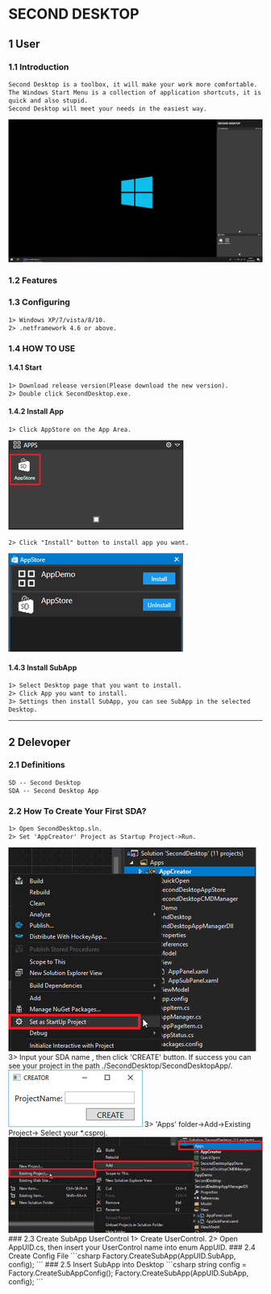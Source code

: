 # SECOND DESKTOP

## 1 User
### 1.1 Introduction
    Second Desktop is a toolbox, it will make your work more comfortable.  
    The Windows Start Menu is a collection of application shortcuts, it is quick and also stupid.  
    Second Desktop will meet your needs in the easiest way.  
<img src="https://raw.githubusercontent.com/Mingxuel/SecondDesktop/master/BlogResource/SecondDesktop.png"/>  
    
### 1.2 Features
  
  
### 1.3 Configuring
    1> Windows XP/7/vista/8/10.  
    2> .netframework 4.6 or above.  
    
### 1.4 HOW TO USE
#### 1.4.1 Start
    1> Download release version(Please download the new version).  
    2> Double click SecondDesktop.exe.  
#### 1.4.2 Install App  
    1> Click AppStore on the App Area.  
<img src="https://raw.githubusercontent.com/Mingxuel/SecondDesktop/master/BlogResource/AppStore.png"/>
    
    2> Click "Install" button to install app you want.  
<img src="https://raw.githubusercontent.com/Mingxuel/SecondDesktop/master/BlogResource/AppStoreMainWindow.png"/>
    
#### 1.4.3 Install SubApp  
    1> Select Desktop page that you want to install.  
    2> Click App you want to install.  
    3> Settings then install SubApp, you can see SubApp in the selected Desktop.  
----
## 2 Delevoper
### 2.1 Definitions
    SD -- Second Desktop  
    SDA -- Second Desktop App  
### 2.2 How To Create Your First SDA?  
    1> Open SecondDesktop.sln.  
    2> Set 'AppCreator' Project as Startup Project->Run.  
<img src="https://raw.githubusercontent.com/Mingxuel/SecondDesktop/master/BlogResource/SetAsStartupProject.png"/>
    3> Input your SDA name , then click 'CREATE' button.  
        If success you can see your project in the path ./SecondDesktop/SecondDesktopApp/.  
<img src="https://raw.githubusercontent.com/Mingxuel/SecondDesktop/master/BlogResource/Creator.png"/>
    3> 'Apps' folder->Add->Existing Project-> Select your *.csproj.  
<img src="https://raw.githubusercontent.com/Mingxuel/SecondDesktop/master/BlogResource/AddSubAppProject.png"/>
### 2.3 Create SubApp UserControl
    1> Create UserControl.  
    2> Open AppUID.cs, then insert your UserControl name into enum AppUID.  
### 2.4 Create Config File
    ```csharp
        Factory.CreateSubApp(AppUID.SubApp, config);
    ```
### 2.5 Insert SubApp into Desktop
    ```csharp
        string config = Factory.CreateSubAppConfig();
        Factory.CreateSubApp(AppUID.SubApp, config);
    ```

